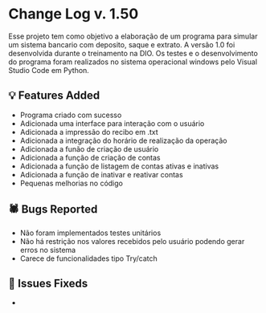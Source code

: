 # Change Log v. 1.50
Esse projeto tem como objetivo a elaboração de um programa para simular um sistema bancario com deposito, saque e extrato. A versão 1.0 foi desenvolvida durante o treinamento na DIO. Os testes e o desenvolvimento do programa foram realizados no sistema operacional windows pelo Visual Studio Code em Python.

## 💡 Features Added

- Programa criado com sucesso
- Adicionada uma interface para interação com o usuário
- Adicionada a impressão do recibo em .txt
- Adicionada a integração do horário de realização da operação
- Adicionada a funão de criação de usuário
- Adicionada a função de criação de contas
- Adicionada a função de listagem de contas ativas e inativas
- Adicionada a função de inativar e reativar contas
- Pequenas melhorias no código

## 🕷️ Bugs Reported

- Não foram implementados testes unitários
- Não há restrição nos valores recebidos pelo usuário podendo gerar erros no sistema
- Carece de funcionalidades tipo Try/catch

## 🔧 Issues Fixeds

- 
